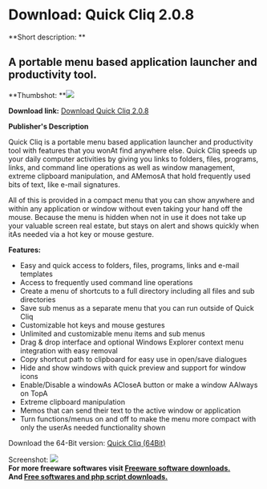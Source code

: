 # Download: Quick Cliq 2.0.8

**Short description: **

## A portable menu based application launcher and productivity tool.

  
**Thumbshot: **![](http://www.freewarefiles.com/screenshot/quickclic1_md.jpg)   
  
**Download link:** [Download Quick Cliq 2.0.8](http://freesoftwares.boysofts.com/Quick-Cliq_program_61081.html)  
  

**Publisher's Description**  
  

Quick Cliq is a portable menu based application launcher and productivity tool
with features that you wonAt find anywhere else. Quick Cliq speeds up your
daily computer activities by giving you links to folders, files, programs,
links, and command line operations as well as window management, extreme
clipboard manipulation, and AMemosA that hold frequently used bits of text,
like e-mail signatures.

All of this is provided in a compact menu that you can show anywhere and
within any application or window without even taking your hand off the mouse.
Because the menu is hidden when not in use it does not take up your valuable
screen real estate, but stays on alert and shows quickly when itAs needed via
a hot key or mouse gesture.

**Features:**

  * Easy and quick access to folders, files, programs, links and e-mail templates 
  * Access to frequently used command line operations 
  * Create a menu of shortcuts to a full directory including all files and sub directories 
  * Save sub menus as a separate menu that you can run outside of Quick Cliq 
  * Customizable hot keys and mouse gestures 
  * Unlimited and customizable menu items and sub menus 
  * Drag & drop interface and optional Windows Explorer context menu integration with easy removal 
  * Copy shortcut path to clipboard for easy use in open/save dialogues 
  * Hide and show windows with quick preview and support for window icons 
  * Enable/Disable a windowAs ACloseA button or make a window AAlways on TopA 
  * Extreme clipboard manipulation 
  * Memos that can send their text to the active window or application 
  * Turn functions/menus on and off to make the menu more compact with only the userAs needed functionality shown 

Download the 64-Bit version: [Quick Cliq
(64Bit)](http://apathysoftworks.com/QC/Quick_Cliq_x64.zip)

  
  
Screenshot: ![](http://www.freewarefiles.com/screenshot/quickclic1.jpg)  
**For more freeware softwares visit [Freeware software downloads.](http://freesoftwares.boysofts.com/)**   
**And [Free softwares and php script downloads.](http://www.boysofts.com/)**

